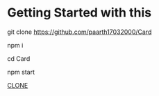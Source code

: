 # Getting Started with this
git clone https://github.com/paarth17032000/Card

npm i

cd Card

npm start

<a href="http://localhost:3000/#/app/new-clone?q=https://github.com/naman360/bill-trackingt&branch=master&framework=react&publishDir=build&installCommand=yarn+install&buildCommand=yarn+build&nodeVersion=V_14&workspace=&protocol=ipfs&provider=GITHUB"
target="_blank">
CLONE
</a>
